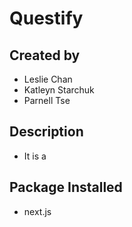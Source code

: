 # Questify
## Created by
- Leslie Chan
- Katleyn Starchuk
- Parnell Tse

## Description
- It is a 

## Package Installed
- next.js
